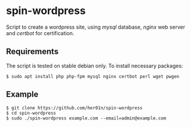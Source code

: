# spin-wordpress
Script to create a wordpress site, using *mysql* database, *nginx* web server and *certbot* for certification.

## Requirements

The script is tested on stable debian only.
To install necessary packages:

    $ sudo apt install php php-fpm mysql nginx certbot perl wget pwgen

## Example

    $ git clone https://github.com/her01n/spin-wordpress
    $ cd spin-wordpress
    $ sudo ./spin-wordpress example.com --email=admin@example.com

